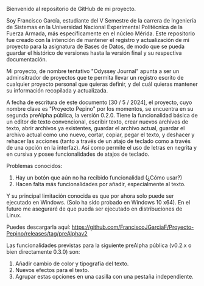 Bienvenido al repositorio de GitHub de mi proyecto.

Soy Francisco García, estudiante del V Semestre de la carrera de Ingeniería de Sistemas en la Universidad Nacional Experimental Politécnica de la Fuerza Armada, más específicamente en el núcleo Mérida.
Este repositorio fue creado con la intención de mantener el registro y actualización de mi proyecto para la asignatura de Bases de Datos, de modo que se pueda guardar el histórico de versiones hasta la 
versión final y su respectiva documentación.

Mi proyecto, de nombre tentativo "Odyssey Journal" apunta a ser un adminsitrador de proyectos que te permita llevar un registro escrito de cualquier proyecto personal que quieras definir, y del cuál 
quieras mantener su información recopilada y actualizada. 

A fecha de escritura de este documento [30 / 5 / 2024], el proyecto, cuyo nombre clave es "Proyecto Pepino" por los momentos, se encuentra en su segunda preAlpha pública, la versión 0.2.0.
Tiene la funcionalidad básica de un editor de texto convencional, escribir texto, crear nuevos archivos de texto, abrir archivos ya existentes, guardar el archivo actual, guardar el archivo actual como
uno nuevo, cortar, copiar, pegar el texto, y deshacer y rehacer las acciones (tanto a través de un atajo de teclado como a través de una opción en la interfaz). Así como permite el uso de letras en negrita y en cursiva y posee funcionalidades de atajos de teclado.

Problemas conocidos:

1. Hay un botón que aún no ha recibido funcionalidad (¿Cómo usar?)
2. Hacen falta más funcionalidades por añadir, especialmente al texto.

Y su principal limitación conocida es que por ahora solo puede ser ejecutado en Windows. (Solo ha sido probado en Windows 10 x64).
En el futuro me aseguraré de que pueda ser ejecutado en distribuciones de Linux.

Puedes descargarla aquí: https://github.com/FranciscoJGarciaF/Proyecto-Pepino/releases/tag/preAlphav2

Las funcionalidades previstas para la siguiente preAlpha pública (v0.2.x o bien directamente 0.3.0) son:
1. Añadir cambio de color y tipografía del texto.
2. Nuevos efectos para el texto.
3. Agrupar estas opciones en una casilla con una pestaña independiente. 
